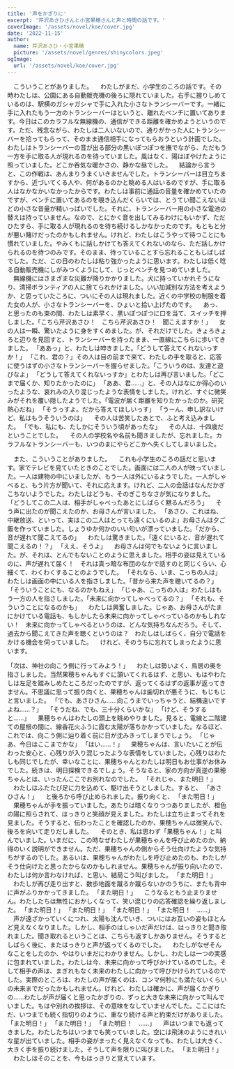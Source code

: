 ```yaml
---
title: '声をかぎりに'
excerpt: '芹沢あさひさんと小宮果穂さんと声と時間の話です。'
coverImage: '/assets/novel/koe/cover.jpg'
date: '2022-11-15'
author:
  name: 芹沢あさひ・小宮果穂
  picture: '/assets/novel/genres/shinycolors.jpeg'
ogImage:
  url: '/assets/novel/koe/cover.jpg'
---
```

　こういうことがありました。
　わたしがまだ、小学生のころの話です。その時わたしは、公園にある自動販売機の後ろに隠れていました。右手に握りしめているのは、駅横のガシャガシャで手に入れた小さなトランシーバーです。一緒に手に入れたもう一方のトランシーバーはというと、離れたベンチに置いてあります。今日はこのカラフルな無線機の、通信ができる距離を確かめようというのです。ただ、残念ながら、わたしは二人いないので、通りがかった人にトランシーバーを拾ってもらって、そのまま通信相手になってもらおうという計画でした。わたしはトランシーバーの音が出る部分の黒いぽつぽつを撫でながら、ただもう一方を手に取る人が現れるのを待っていました。風はなく、陽はぼやけたように照っていました。どこか呑気な暖かさの、静かな昼でした。
　結論から言うと、この作戦は、あんまりうまくいきませんでした。トランシーバーは目立ちますから、近づいてくる人や、何があるのかと眺める人はいるのですが、手に取る人はなかなかいなかったからです。わたしは事前に通話の音量を確かめていたのですが、ベンチに置いてあるのを覗き込んだくらいでは、とうてい聞こえないほどの小さな音量が精いっぱいでした。それに、トランシーバー用の小さな電池の替えは持っていません。なので、とにかく音を出してみるわけにもいかず、ただひたすら、手に取る人が現れるのを待ち続けるしかなかったのです。もともと分が悪い賭けだったのかもしれません。けれど、わたしはこうやって待つことにも慣れていました。やみくもに話しかけても答えてくれないのなら、ただ話しかけられるのを待つのみです。そのまま、待っていることすら忘れることもしばしばでした。ただ、この日のわたしは粘り強かったように思います。わたしは低く唸る自動販売機にしがみつくようにして、じっとベンチを見つめていました。
　無線機にはさまざまな災難が降りかかりました。犬に持っていかれそうになり、清掃ボランティアの人に捨てられかけました。いい加減別な方法を考えようか、と思っていたころに、ついにその人は現れました。近くの中学校の制服を着た女の人が、小さなトランシーバーを、ひょいと拾い上げたのです。
　あっ、と思ったのも束の間、わたしは素早く、黒いぽつぽつに口を当て、スイッチを押しました。「こちら芹沢あさひ！　こちら芹沢あさひ！　聞こえますか！」
　女の人は一瞬、驚いたように身をすくめました。が、それだけでした。きょろきょろと辺りを見回すと、トランシーバーを持ったまま、一直線にこちらに歩いてきました。
「ああっ」と、わたしは呻きました。「どうして答えてくれないっすか！」
「これ、君の？」その人は目の前まで来て、わたしの手を取ると、応答に使うはずの小さなトランシーバーを握らせました。「こういうのは、友達と遊びなよ」
「どうして答えてくれないっすか」とわたしは再び言いました。「どこまで届くか、知りたかったのに」
「ああ、君……」と、その人はなにか得心のいったような、哀れみの入り混じったような表情をしました。けれど、すぐに微笑みがそれを覆い隠したようでした。「電波が届く距離を知りたかったのか。研究熱心だね」
「そうっすよ。だから答えてほしいっす」
「うーん、申し訳ないけど、私はもうそういうのは」
　その人は苦笑したあとで、ふと考え込みました。
「でも、私にも、たしかにそういう頃があったな」
　その人は、十四歳だということでした。
　その人の学校名や名前も聞きましたが、忘れました。カラフルなトランシーバーも、いつのまにやらどこかへ失くしてしまいました。


　また、こういうことがありました。
　これも小学生のころの話だと思います。家でテレビを見ていたときのことでした。画面には二人の人が映っていました。一人は建物の中にいましたが、もう一人は外にいるようでした。一人がしゃべると、もう片方が聞いて、それに応えます。けれど、二人の会話はなんだかぎこちないようでした。わたしはどうも、そのぎこちなさが気になりました。
「どうしてこの二人は、相手がしゃべったあとにしばらく黙るんだろう」
　そう声に出たのが聞こえたのか、お母さんが言いました。
「あさひ、これはね、中継放送、といって、実はこの二人はとっても遠くにいるのよ」お母さんは夕ご飯を作っていました。しょうゆか何かのいい匂いが漂っていました。「だから、音が遅れて聞こえてるの」
　わたしは驚きました。「遠くにいると、音が遅れて聞こえるの！？」
「ええ、そうよ」
　お母さんは何でもないように言いました。が、それは、とんでもないことのように思えました。相手の姿は見えているのに、声が遅れて届く！　それは真っ暗な布団のなかで話すのと同じくらい、心細くて、わくわくすることのようでした。
「それなら、いま、こっちの人は」わたしは画面の中にいる人を指さしました。「昔から来た声を聴いてるの？」
「そういうことにも、なるのかもねえ」
「じゃあ、こっちの人は」わたしはもう一方の人を指さしました。「未来に向かってしゃべってるの？」
「それも、そういうことになるのかも」
　わたしは興奮しました。じゃあ、お母さんがたまにかけている電話も、もしかしたら未来に向かってしゃべっているのかもしれない！　未来に向かってしゃべるというのは、どんな気持ちなんだろう。そして、過去から聞こえてきた声を聴くというのは？　わたしはしばらく、自分で電話をかける機会を伺っていました。
　けれど、そのうちに忘れてしまったように思います。


「次は、神社の向こう側に行ってみよう！」
　わたしは勢いよく、鳥居の奥を指さしました。当然果穂ちゃんもすぐに頷いてくれるはず、と思い、もはやわたしは左足を踏みしめたところだったのですが、返ってくるはずの返事が返ってきません。不思議に思って振り向くと、果穂ちゃんは歯切れが悪そうに、もじもじと言いました。
「でも、あさひさん……向こうまでいっちゃうと、結構遠いですよね……？」　
「そうだね、でも、三十分くらいかな」
「けど、そうすると……」
　果穂ちゃんはわたしの頭上を眺めやりました。見ると、電線と二階建ての屋根の間に、線香花火ふうに霞む太陽が落ちかかっていました。なるほど、これでは、向こう側に辿り着く前に日が沈みきってしまうでしょう。
「じゃあ、今日はここまでかな」
「はい……！」
　果穂ちゃんは、言いたいことが伝わった安心と、心残りが入り混じったような表情をしていました。心残りはわたしも同じでしたが、幸いなことに、果穂ちゃんとわたしは明日もお仕事がお休みでした。続きは、明日探検できるでしょう。そうなると、家の方向が真逆の果穂ちゃんとは、いったんここでお別れなのでした。
「それじゃ、また明日！」
　わたしはふたたび足に力を込めて、駆け出そうとしました。すると、
「あさひさん！」
　と後ろから呼び止められました。振り向くと、
「また明日！」
　果穂ちゃんが手を振っていました。あたりは暗くなりつつありましたが、橙色の陽に照らされて、はっきりと笑顔が見えました。わたしは立ち止まってそれを見ました。そうすると、伝わったことを確認したのか、果穂ちゃんは微笑んで、後ろを向いて走りだしました。
　そのとき、私は思わず「果穂ちゃん！」と叫んでいました。いまだに、この時なぜわたしが果穂ちゃんを呼び止めたのか、納得のいく説明ができません。ただ、果穂ちゃんの側からそう仕向けたような気持ちがするのでした。あるいは、果穂ちゃんがわたしを呼び止めたのも、わたしがそう仕向けたと思ったからなのかもしれません。果穂ちゃんが振り向いたので、わたしは何か言わなければ、と思い、結局こう叫びました。
「また明日！」
　わたしが再び走り出すと、数歩地面を蹴るか蹴らないかのうちに、またも背中に声がふりかかってきました。
「また明日！」
　こうなるともう止まりません。わたしたちは無性におかしくなって、笑い混じりの応答確認を繰り返しました。
「また明日！」
「また明日！」
「また明日！」
「また明日！　……」
　声が遠ざかっていくにつれ、太陽も沈んでいき、ついにはお互いの姿もほとんど見えなくなりました。しかし、相手のはしゃいだ声だけは、はっきりと聞き取れました。聞き取れるということは、こちらも返すしかありません。そうするとしばらく後に、またはっきりと声が返ってくるのでした。
　わたしがなぜそんなことをしたのか、やはりいまだにわかりません。しかし、わたしは一つの実感に包まれていました。わたしは今、未来に向かって呼びかけているのでした。そして相手の声は、まぎれもなく未来のわたしに向かって呼びかけられているのでした。実際のところは、わたしの声が届くのは、コンマ何秒にも満たないくらいの未来までだったかもしれません。けれど、わたしは確かに、声が届くかぎりの……わたしが声が届くと思ったかぎりの、ずっと大きな未来に向かって叫んでいました。もはや別れの挨拶は、その意味をなしていませんでした。ここにはただ、いつまでも続く指切りのように、重なり続ける声と約束だけがありました。
「また明日！」
「また明日！」
「また明日！　……」
　声はいつまでも返ってきました。わたしたちはいつまでも笑っていました。空には飛沫のようにきれいな星が出ていました。相手の姿がまったく見えなくなっても、わたしは大きく、大きく手を振り続けました。そうして声を限りに叫びました。
「また明日！」
　わたしはそのことを、今もはっきりと覚えています。